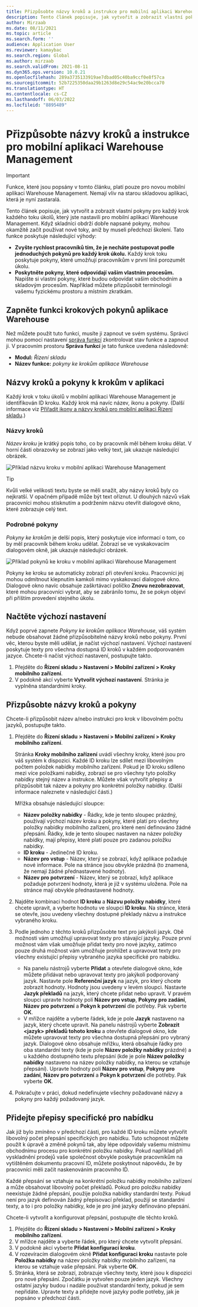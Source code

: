 ```yaml
---
title: Přizpůsobte názvy kroků a instrukce pro mobilní aplikaci Warehouse Management
description: Tento článek popisuje, jak vytvořit a zobrazit vlastní pokyny pro každý krok každého toku úkolů, který jste nastavili pro mobilní aplikaci Warehouse Management.
author: Mirzaab
ms.date: 08/11/2021
ms.topic: article
ms.search.form: ''
audience: Application User
ms.reviewer: kamaybac
ms.search.region: Global
ms.author: mirzaab
ms.search.validFrom: 2021-08-11
ms.dyn365.ops.version: 10.0.21
ms.openlocfilehash: 289a3735133919ae7dbad05c40ba9ccf0e8f57ca
ms.sourcegitcommit: 52b7225350daa29b1263d8e29c54ac9e20bcca70
ms.translationtype: HT
ms.contentlocale: cs-CZ
ms.lasthandoff: 06/03/2022
ms.locfileid: "8895489"
---
```

# <a name="customize-step-titles-and-instructions-for-the-warehouse-management-mobile-app"></a>Přizpůsobte názvy kroků a instrukce pro mobilní aplikaci Warehouse Management

> [!IMPORTANT]
> Funkce, které jsou popsány v tomto článku, platí pouze pro novou mobilní aplikaci Warehouse Management. Nemají vliv na starou skladovou aplikaci, která je nyní zastaralá.

Tento článek popisuje, jak vytvořit a zobrazit vlastní pokyny pro každý krok každého toku úkolů, který jste nastavili pro mobilní aplikaci Warehouse Management. Když skladníci obdrží dobře napsané pokyny, mohou okamžitě začít používat nové toky, aniž by museli předchozí školení. Tato funkce poskytuje následující výhody:

- **Zvyšte rychlost pracovníků tím, že je necháte postupovat podle jednoduchých pokynů pro každý krok úkolu.** Každý krok toku poskytuje pokyny, které umožňují pracovníkům v první linii porozumět úkolu.
- **Poskytněte pokyny, které odpovídají vašim vlastním procesům.** Napište si vlastní pokyny, které budou odpovídat vašim obchodním a skladovým procesům. Například můžete přizpůsobit terminologii vašemu fyzickému prostoru a místním zkratkám.

## <a name="turn-on-the-warehouse-app-step-instructions-feature"></a>Zapněte funkci krokových pokynů aplikace Warehouse

Než můžete použít tuto funkci, musíte ji zapnout ve svém systému. Správci mohou pomocí nastavení [správa funkcí](../../fin-ops-core/fin-ops/get-started/feature-management/feature-management-overview.md) zkontrolovat stav funkce a zapnout ji. V pracovním prostoru **Správa funkcí** je tato funkce uvedena následovně:

- **Modul:** *Řízení skladu*
- **Název funkce:** *pokyny ke krokům aplikace Warehouse*

## <a name="step-titles-and-step-instructions-in-the-app"></a>Názvy kroků a pokyny k krokům v aplikaci

Každý krok v toku úkolů v mobilní aplikaci Warehouse Management je identifikován ID kroku. Každý krok má navíc název, ikonu a pokyny. (Další informace viz [Přiřadit ikony a názvy kroků pro mobilní aplikaci Řízení skladu](step-icons-titles.md).)

### <a name="step-titles"></a>Názvy kroků

*Název kroku* je krátký popis toho, co by pracovník měl během kroku dělat. V horní části obrazovky se zobrazí jako velký text, jak ukazuje následující obrázek.

![Příklad názvu kroku v mobilní aplikaci Warehouse Management](media/wma-step-title.png "Příklad názvu kroku v mobilní aplikaci Warehouse Management")

> [!TIP]
> Kvůli velké velikosti textu byste se měli snažit, aby názvy kroků byly co nejkratší. V opačném případě může být text oříznut. U dlouhých názvů však pracovníci mohou stisknutím a podržením názvu otevřít dialogové okno, které zobrazuje celý text.

### <a name="step-instructions"></a>Podrobné pokyny

*Pokyny ke krokům* je delší popis, který poskytuje více informací o tom, co by měl pracovník během kroku udělat. Zobrazí se ve vyskakovacím dialogovém okně, jak ukazuje následující obrázek.

![Příklad pokynů ke kroku v mobilní aplikaci Warehouse Management](media/wma-step-instructions.png "Příklad pokynů ke kroku v mobilní aplikaci Warehouse Management")

Pokyny ke kroku se automaticky zobrazí při otevření kroku. Pracovníci jej mohou odmítnout klepnutím kamkoli mimo vyskakovací dialogové okno. Dialogové okno navíc obsahuje zaškrtávací políčko **Znovu nezobrazovat**, které mohou pracovníci vybrat, aby se zabránilo tomu, že se pokyn objeví při příštím provedení stejného úkolu.

## <a name="load-the-default-setup"></a>Načtěte výchozí nastavení

Když poprvé zapnete *Pokyny ke krokům aplikace Warehouse*, váš systém nebude obsahovat žádné přizpůsobitelné názvy kroků nebo pokyny. První věc, kterou byste měli udělat, je načíst výchozí nastavení. Výchozí nastavení poskytuje texty pro všechna dostupná ID kroků v každém podporovaném jazyce. Chcete-li načíst výchozí nastavení, postupujte takto.

1. Přejděte do **Řízení skladu \> Nastavení \> Mobilní zařízení \> Kroky mobilního zařízení**.
1. V podokně akcí vyberte **Vytvořit výchozí nastavení**. Stránka je vyplněna standardními kroky.

## <a name="customize-step-titles-and-instructions"></a>Přizpůsobte názvy kroků a pokyny

Chcete-li přizpůsobit název a/nebo instrukci pro krok v libovolném počtu jazyků, postupujte takto.

1. Přejděte do **Řízení skladu \> Nastavení \> Mobilní zařízení \> Kroky mobilního zařízení**.

    Stránka **Kroky mobilního zařízení** uvádí všechny kroky, které jsou pro váš systém k dispozici. Každé ID kroku lze sdílet mezi libovolným počtem položek nabídky mobilního zařízení. Pokud je ID kroku sdíleno mezi více položkami nabídky, zobrazí se pro všechny tyto položky nabídky stejný název a instrukce. Můžete však vytvořit přepisy a přizpůsobit tak název a pokyny pro konkrétní položky nabídky. (Další informace naleznete v následující části.)

    Mřížka obsahuje následující sloupce:

    - **Název položky nabídky** - Řádky, kde je tento sloupec prázdný, používají výchozí název kroku a pokyny, které platí pro všechny položky nabídky mobilního zařízení, pro které není definováno žádné přepsání. Řádky, kde je tento sloupec nastaven na název položky nabídky, mají přepisy, které platí pouze pro zadanou položku nabídky.
    - **ID kroku** - Jedinečné ID kroku.
    - **Název pro vstup** - Název, který se zobrazí, když aplikace požaduje nové informace. Pole na stránce jsou obvykle prázdná (to znamená, že nemají žádné přednastavené hodnoty).
    - **Název pro potvrzení** - Název, který se zobrazí, když aplikace požaduje potvrzení hodnoty, která je již v systému uložena. Pole na stránce mají obvykle přednastavené hodnoty.

1. Najděte kombinaci hodnot **ID kroku** a **Názvu položky nabídky**, které chcete upravit, a vyberte hodnotu ve sloupci **ID kroku**. Na stránce, která se otevře, jsou uvedeny všechny dostupné překlady názvu a instrukce vybraného kroku.
1. Podle jednoho z těchto kroků přizpůsobte text pro jakýkoli jazyk. Obě možnosti vám umožňují upravovat texty pro stávající jazyky. Pouze první možnost vám však umožňuje přidat texty pro nové jazyky, zatímco pouze druhá možnost vám umožňuje prohlížet a upravovat texty pro všechny existující přepisy vybraného jazyka specifické pro nabídku.

    - Na panelu nástrojů vyberte **Přidat** a otevřete dialogové okno, kde můžete přidávat nebo upravovat texty pro jakýkoli podporovaný jazyk. Nastavte pole **Referenční jazyk** na jazyk, pro který chcete zobrazit hodnoty. Hodnoty jsou uvedeny v levém sloupci. Nastavte **Jazyk překladů** na jazyk, který chcete přidat nebo upravit. V pravém sloupci upravte hodnoty polí **Název pro vstup**, **Pokyny pro zadání**, **Název pro potvrzení** a **Pokyn k potvrzení** dle potřeby. Pak vyberte **OK**.
    - V mřížce najděte a vyberte řádek, kde je pole **Jazyk** nastaveno na jazyk, který chcete upravit. Na panelu nástrojů vyberte **Zobrazit &lt;jazyk&gt; překladů tohoto kroku** a otevřete dialogové okno, kde můžete upravovat texty pro všechna dostupná přepsání pro vybraný jazyk. Dialogové okno obsahuje mřížku, která obsahuje řádky pro oba standardní texty (kde je pole **Název položky nabídky** prázdné) a u každého dostupného textu přepsání (kde je pole **Název položky nabídky** nastaveno na název položky nabídky, na kterou se vztahuje přepsání). Upravte hodnoty polí **Název pro vstup**, **Pokyny pro zadání**, **Název pro potvrzení** a **Pokyn k potvrzení** dle potřeby. Pak vyberte **OK**.

1. Pokračujte v práci, dokud nedefinujete všechny požadované názvy a pokyny pro každý požadovaný jazyk.

## <a name="add-menu-specific-overrides"></a>Přidejte přepisy specifické pro nabídku

Jak již bylo zmíněno v předchozí části, pro každé ID kroku můžete vytvořit libovolný počet přepsání specifických pro nabídku. Tuto schopnost můžete použít k úpravě a změně pokynů tak, aby lépe odpovídaly vašemu místnímu obchodnímu procesu pro konkrétní položku nabídky. Pokud například při vyskladnění prodejů vaše společnost obvykle poskytuje pracovníkům na vytištěném dokumentu pracovní ID, můžete poskytnout nápovědu, že by pracovníci měli začít naskenováním pracovního ID.

Každé přepsání se vztahuje na konkrétní položku nabídky mobilního zařízení a může obsahovat libovolný počet překladů. Pokud pro položku nabídky neexistuje žádné přepsání, použije položka nabídky standardní texty. Pokud není pro jazyk definován žádný přepisovací překlad, použijí se standardní texty, a to i pro položky nabídky, kde je pro jiné jazyky definováno přepsání.

Chcete-li vytvořit a konfigurovat přepsání, postupujte dle těchto kroků.

1. Přejděte do **Řízení skladu \> Nastavení \> Mobilní zařízení \> Kroky mobilního zařízení**.
1. V mřížce najděte a vyberte řádek, pro který chcete vytvořit přepsání.
1. V podokně akcí vyberte **Přidat konfiguraci kroku**.
1. V rozevíracím dialogovém okně **Přidat konfiguraci kroku** nastavte pole **Položka nabídky** na název položky nabídky mobilního zařízení, na kterou se vztahuje vaše přepsání. Pak vyberte **OK**.
1. Stránka, která se zobrazí, zobrazuje všechny texty, které jsou k dispozici pro nové přepsání. Zpočátku je vytvořen pouze jeden jazyk. Všechny ostatní jazyky budou i nadále používat standardní texty, pokud je sem nepřidáte. Upravte texty a přidejte nové jazyky podle potřeby, jak je popsáno v předchozí části.
